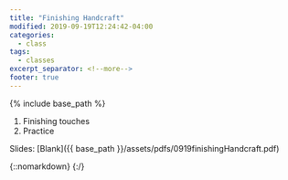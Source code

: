 ```yaml
---
title: "Finishing Handcraft"
modified: 2019-09-19T12:24:42-04:00
categories:
  - class
tags:
  - classes
excerpt_separator: <!--more-->
footer: true
---
```


{% include base_path %}

1. Finishing touches
2. Practice

<!--more-->

Slides: [Blank]({{ base_path }}/assets/pdfs/0919finishingHandcraft.pdf)

{::nomarkdown}
<object data="{{ base_path }}/assets/pdfs/0919finishingHandcraft.pdf" width="500" height="500" type='application/pdf'/>
</object>
{:/}

